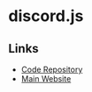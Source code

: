 # discord.js

## Links

- [Code Repository](https://github.com/discordjs/discord.js)
- [Main Website](https://discord.js.org)

<!--
https://github.com/Memetelve/Memetelve/blob/0f019f2a5abf9857a00b7e0601fa6a96e8bc1951/.github/workflows/discord.yml
https://stackoverflow.com/questions/46024245/discord-js-how-read-users-status-with-a-bot-on-server
-->
